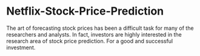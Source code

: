 # Netflix-Stock-Price-Prediction
The art of forecasting stock prices has been a difficult task for many of the researchers and analysts. In fact, investors are highly interested in the research area of stock price prediction. For a good and successful investment.
